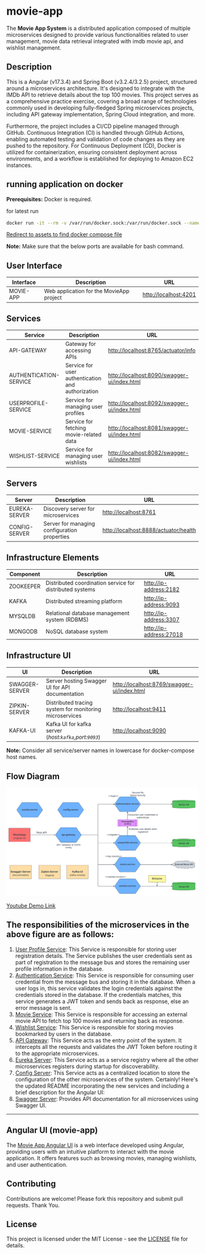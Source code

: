 # movie-app

The **Movie App System** is a distributed application composed of multiple microservices designed to provide various functionalities related to user management, movie data retrieval integrated with imdb movie api, and wishlist management.

## Description

This is a Angular (v17.3.4) and Spring Boot (v3.2.4/3.2.5) project, structured around a microservices architecture. It's designed to integrate with the IMDb API to retrieve details about the top 100 movies. This project serves as a comprehensive practice exercise, covering a broad range of technologies commonly used in developing fully-fledged Spring microservices projects, including API gateway implementation, Spring Cloud integration, and more.

Furthermore, the project includes a CI/CD pipeline managed through GitHub. Continuous Integration (CI) is handled through GitHub Actions, enabling automated testing and validation of code changes as they are pushed to the repository. For Continuous Deployment (CD), Docker is utilized for containerization, ensuring consistent deployment across environments, and a workflow is established for deploying to Amazon EC2 instances.

## running application on docker

**Prerequisites:** Docker is required.

for latest run

```bash
docker run -it --rm -v /var/run/docker.sock:/var/run/docker.sock --name my-movie-compose-container tejajagadeep/docker-compose-movie-container
```

[Redirect to assets to find docker compose file](assets/docker-compose.yml)

**Note:** Make sure that the below ports are available for bash command.

## User Interface

| Interface | Description                              | URL                                            |
| --------- | ---------------------------------------- | ---------------------------------------------- |
| MOVIE-APP | Web application for the MovieApp project | [http://localhost:4201](http://localhost:4201) |

## Services

| Service                | Description                                       | URL                                                                                        |
| ---------------------- | ------------------------------------------------- | ------------------------------------------------------------------------------------------ |
| API-GATEWAY            | Gateway for accessing APIs                        | [http://localhost:8765/actuator/info](http://localhost:8765/actuator/info)                 |
| AUTHENTICATION-SERVICE | Service for user authentication and authorization | [http://localhost:8090/swagger-ui/index.html](http://localhost:8090/swagger-ui/index.html) |
| USERPROFILE-SERVICE    | Service for managing user profiles                | [http://localhost:8092/swagger-ui/index.html](http://localhost:8092/swagger-ui/index.html) |
| MOVIE-SERVICE          | Service for fetching movie-related data           | [http://localhost:8081/swagger-ui/index.html](http://localhost:8081/swagger-ui/index.html) |
| WISHLIST-SERVICE       | Service for managing user wishlists               | [http://localhost:8082/swagger-ui/index.html](http://localhost:8082/swagger-ui/index.html) |

## Servers

| Server        | Description                                  | URL                                                                            |
| ------------- | -------------------------------------------- | ------------------------------------------------------------------------------ |
| EUREKA-SERVER | Discovery server for microservices           | [http://localhost:8761](http://localhost:8761)                                 |
| CONFIG-SERVER | Server for managing configuration properties | [http://localhost:8888/actuator/health](http://localhost:8888/actuator/health) |

## Infrastructure Elements

| Component | Description                                              | URL                                               |
| --------- | -------------------------------------------------------- | ------------------------------------------------- |
| ZOOKEEPER | Distributed coordination service for distributed systems | [http://ip-address:2182](http://127.0.0.1:2182)   |
| KAFKA     | Distributed streaming platform                           | [http://ip-address:9093](http://127.0.0.1:9093)   |
| MYSQLDB   | Relational database management system (RDBMS)            | [http://ip-address:3307](http://127.0.0.1:3307)   |
| MONGODB   | NoSQL database system                                    | [http://ip-address:27018](http://127.0.0.1:27018) |

## Infrastructure UI

| UI             | Description                                             | URL                                                                                        |
| -------------- | ------------------------------------------------------- | ------------------------------------------------------------------------------------------ |
| SWAGGER-SERVER | Server hosting Swagger UI for API documentation         | [http://localhost:8769/swagger-ui/index.html](http://localhost:8769/swagger-ui/index.html) |
| ZIPKIN-SERVER  | Distributed tracing system for monitoring microservices | [http://localhost:9411](http://localhost:9411)                                             |
| KAFKA-UI       | Kafka UI for kafka server (_host:`kafka`,port:`9093`_)  | [http://localhost:9090](http://localhost:9090)                                             |

**Note:** Consider all service/server names in lowercase for docker-compose host names.

## Flow Diagram

[![Flow Diagram for services](/assets/images/application-flow-diagram.png)](https://github.com/tejajagadeep/movie-app/blob/main/assets/images/application-flow-diagram.png)

[Youtube Demo Link](https://youtu.be/j3HoZmhHORE)

## The responsibilities of the microservices in the above figure are as follows:

1. [User Profile Service](./movie-backend/user-profile-service/README.md): This Service is responsible for storing user registration details. The Service publishes the user credentials sent as part of registration to the message bus and stores the remaining user profile information in the database.
2. [Authentication Service](./movie-backend/authentication-service/README.md): This Service is responsible for consuming user credential from the message bus and storing it in the database. When a user logs in, this service validates the login credentials against the credentials stored in the database. If the credentials matches, this service generates a JWT token and sends back as response, else an error message is sent.
3. [Movie Service](./movie-backend/movie-service/README.md): This Service is responsible for accessing an external movie API to fetch top 100 movies and returning back as response.
4. [Wishlist Service](./movie-backend/wishlist-service/README.md): This Service is responsible for storing movies bookmarked by users in the database.
5. [API Gateway](./movie-backend/api-gateway/README.md): This Service acts as the entry point of the system. It intercepts all the requests and validates the JWT Token before routing it to the appropriate microservices.
6. [Eureka Server](./movie-backend/eureka-server/README.md): This Service acts as a service registry where all the other microservices registers during startup for discoverability.
7. [Config Server](./movie-backend/config-server/README.md): This Service acts as a centralized location to store the configuration of the other microservices of the system.
   Certainly! Here's the updated README incorporating the new services and including a brief description for the Angular UI:
8. [Swagger Server](./movie-backend/swagger-server/README.md): Provides API documentation for all microservices using Swagger UI.

---

## Angular UI (movie-app)

The [Movie App Angular UI](./movie-app/README.md) is a web interface developed using Angular, providing users with an intuitive platform to interact with the movie application. It offers features such as browsing movies, managing wishlists, and user authentication.

## Contributing

Contributions are welcome! Please fork this repository and submit pull requests. Thank You.

## License

This project is licensed under the MIT License - see the [LICENSE](LICENSE.md) file for details.
